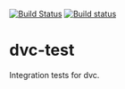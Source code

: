 [![Build Status](https://travis-ci.org/iterative/dvc-test.svg?branch=master)](https://travis-ci.org/iterative/dvc-test)
[![Build status](https://ci.appveyor.com/api/projects/status/9enxb296o7w94608?svg=true)](https://ci.appveyor.com/project/iterative/dvc-test)

# dvc-test
Integration tests for dvc.

